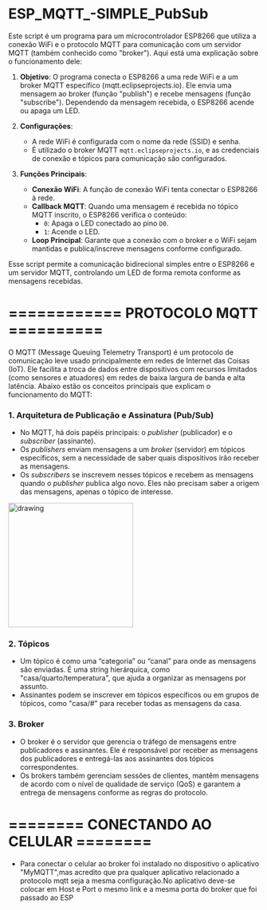 # ESP_MQTT_-SIMPLE_PubSub
Este script é um programa para um microcontrolador ESP8266 que utiliza a conexão WiFi e o protocolo MQTT para comunicação com um servidor MQTT (também conhecido como "broker"). Aqui está uma explicação sobre o funcionamento dele:

1. **Objetivo**: O programa conecta o ESP8266 a uma rede WiFi e a um broker MQTT específico (mqtt.eclipseprojects.io). Ele envia uma mensagem ao broker (função "publish") e recebe mensagens (função "subscribe"). Dependendo da mensagem recebida, o ESP8266 acende ou apaga um LED.

2. **Configurações**:
   - A rede WiFi é configurada com o nome da rede (SSID) e senha.
   - É utilizado o broker MQTT `mqtt.eclipseprojects.io`, e as credenciais de conexão e tópicos para comunicação são configurados.

3. **Funções Principais**:
   - **Conexão WiFi**: A função de conexão WiFi tenta conectar o ESP8266 à rede.
   - **Callback MQTT**: Quando uma mensagem é recebida no tópico MQTT inscrito, o ESP8266 verifica o conteúdo:
     - `0`: Apaga o LED conectado ao pino `D0`.
     - `1`: Acende o LED.
   - **Loop Principal**: Garante que a conexão com o broker e o WiFi sejam mantidas e publica/inscreve mensagens conforme configurado.

Esse script permite a comunicação bidirecional simples entre o ESP8266 e um servidor MQTT, controlando um LED de forma remota conforme as mensagens recebidas.

# ============ PROTOCOLO MQTT ==========
O MQTT (Message Queuing Telemetry Transport) é um protocolo de comunicação leve usado principalmente em redes de Internet das Coisas (IoT). Ele facilita a troca de dados entre dispositivos com recursos limitados (como sensores e atuadores) em redes de baixa largura de banda e alta latência. Abaixo estão os conceitos principais que explicam o funcionamento do MQTT:

### 1. **Arquitetura de Publicação e Assinatura (Pub/Sub)**
   - No MQTT, há dois papéis principais: o *publisher* (publicador) e o *subscriber* (assinante).
   - Os *publishers* enviam mensagens a um *broker* (servidor) em tópicos específicos, sem a necessidade de saber quais dispositivos irão receber as mensagens.
   - Os *subscribers* se inscrevem nesses tópicos e recebem as mensagens quando o *publisher* publica algo novo. Eles não precisam saber a origem das mensagens, apenas o tópico de interesse.     
<img src="https://github.com/user-attachments/assets/e21fd44d-f86d-4835-b770-e8e1e79a9920" alt="drawing" width="250"/>

### 2. **Tópicos**
   - Um tópico é como uma “categoria” ou “canal” para onde as mensagens são enviadas. É uma string hierárquica, como "casa/quarto/temperatura", que ajuda a organizar as mensagens por assunto.
   - Assinantes podem se inscrever em tópicos específicos ou em grupos de tópicos, como "casa/#" para receber todas as mensagens da casa.

### 3. **Broker**
   - O broker é o servidor que gerencia o tráfego de mensagens entre publicadores e assinantes. Ele é responsável por receber as mensagens dos publicadores e entregá-las aos assinantes dos tópicos correspondentes.
   - Os brokers também gerenciam sessões de clientes, mantêm mensagens de acordo com o nível de qualidade de serviço (QoS) e garantem a entrega de mensagens conforme as regras do protocolo.

# ======== CONECTANDO AO CELULAR ========
 - Para conectar o celular ao broker foi instalado no dispositivo o aplicativo "MyMQTT",mas acredito que pra qualquer aplicativo relacionado a protocolo mqtt seja a mesma configuração.No aplicativo deve-se colocar em Host e Port o mesmo link e a mesma porta do broker que foi passado ao ESP



